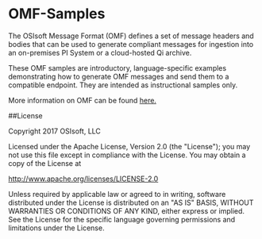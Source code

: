 # OMF-Samples

The OSIsoft Message Format (OMF) defines a set of message headers and bodies that can be used to generate compliant messages for ingestion into an on-premises PI System or a cloud-hosted Qi archive.

These OMF samples are introductory, language-specific examples demonstrating how to generate OMF messages and send them to a compatible endpoint. They are intended as instructional samples only.

More information on OMF can be found [here.](http://omf-docs.osisoft.com)

##License

Copyright 2017 OSIsoft, LLC

Licensed under the Apache License, Version 2.0 (the "License"); you may not use this file except in compliance with the License. You may obtain a copy of the License at

http://www.apache.org/licenses/LICENSE-2.0

Unless required by applicable law or agreed to in writing, software distributed under the License is distributed on an "AS IS" BASIS, WITHOUT WARRANTIES OR CONDITIONS OF ANY KIND, either express or implied. See the License for the specific language governing permissions and limitations under the License.

